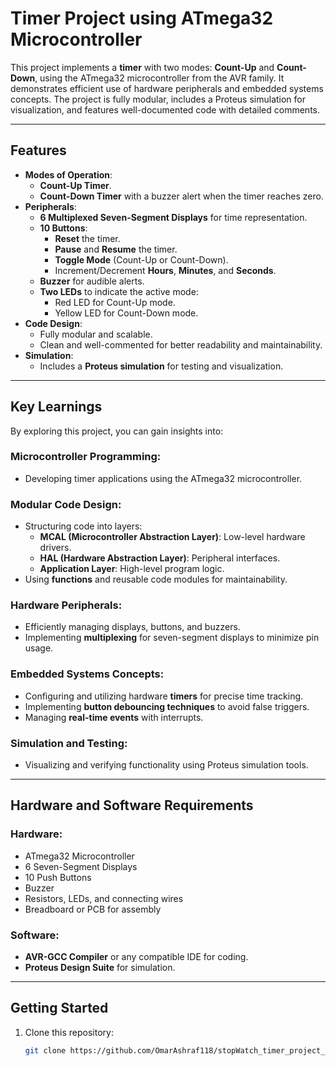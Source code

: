 # Timer Project using ATmega32 Microcontroller

This project implements a **timer** with two modes: **Count-Up** and **Count-Down**, using the ATmega32 microcontroller from the AVR family. It demonstrates efficient use of hardware peripherals and embedded systems concepts. The project is fully modular, includes a Proteus simulation for visualization, and features well-documented code with detailed comments.

---

## Features

- **Modes of Operation**:
  - **Count-Up Timer**.
  - **Count-Down Timer** with a buzzer alert when the timer reaches zero.
- **Peripherals**:
  - **6 Multiplexed Seven-Segment Displays** for time representation.
  - **10 Buttons**:
    - **Reset** the timer.
    - **Pause** and **Resume** the timer.
    - **Toggle Mode** (Count-Up or Count-Down).
    - Increment/Decrement **Hours**, **Minutes**, and **Seconds**.
  - **Buzzer** for audible alerts.
  - **Two LEDs** to indicate the active mode:
    - Red LED for Count-Up mode.
    - Yellow LED for Count-Down mode.
- **Code Design**:
  - Fully modular and scalable.
  - Clean and well-commented for better readability and maintainability.
- **Simulation**:
  - Includes a **Proteus simulation** for testing and visualization.

---

## Key Learnings

By exploring this project, you can gain insights into:

### **Microcontroller Programming**:
- Developing timer applications using the ATmega32 microcontroller.

### **Modular Code Design**:
- Structuring code into layers:
  - **MCAL (Microcontroller Abstraction Layer)**: Low-level hardware drivers.
  - **HAL (Hardware Abstraction Layer)**: Peripheral interfaces.
  - **Application Layer**: High-level program logic.
- Using **functions** and reusable code modules for maintainability.

### **Hardware Peripherals**:
- Efficiently managing displays, buttons, and buzzers.
- Implementing **multiplexing** for seven-segment displays to minimize pin usage.

### **Embedded Systems Concepts**:
- Configuring and utilizing hardware **timers** for precise time tracking.
- Implementing **button debouncing techniques** to avoid false triggers.
- Managing **real-time events** with interrupts.

### **Simulation and Testing**:
- Visualizing and verifying functionality using Proteus simulation tools.

---

## Hardware and Software Requirements

### **Hardware**:
- ATmega32 Microcontroller
- 6 Seven-Segment Displays
- 10 Push Buttons
- Buzzer
- Resistors, LEDs, and connecting wires
- Breadboard or PCB for assembly

### **Software**:
- **AVR-GCC Compiler** or any compatible IDE for coding.
- **Proteus Design Suite** for simulation.

---

## Getting Started

1. Clone this repository:
   ```bash
   git clone https://github.com/OmarAshraf118/stopWatch_timer_project_using_atmega32.git
